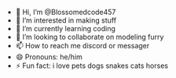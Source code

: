 - 👋 Hi, I’m @Blossomedcode457
- 👀 I’m interested in making stuff
- 🌱 I’m currently learning coding
- 💞️ I’m looking to collaborate on modeling furry
- 📫 How to reach me discord or messager
- 😄 Pronouns: he/him
- ⚡ Fun fact: i love pets dogs snakes cats horses 
  
<!---
Blossomedcode457/Blossomedcode457 is a ✨ special ✨ repository because its `README.md` (this file) appears on your GitHub profile.
You can click the Preview link to take a look at your changes.
--->
